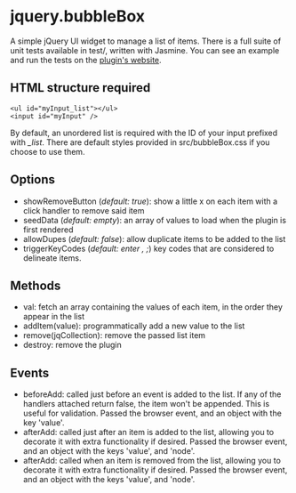 # jquery.bubbleBox

A simple jQuery UI widget to manage a list of items. There is a full suite of unit tests available in test/, written with Jasmine. You can see an example and run the tests on the [plugin's website](http://rixth.github.com/bubbleBox/).

## HTML structure required

    <ul id="myInput_list"></ul>
    <input id="myInput" />
    
By default, an unordered list is required with the ID of your input prefixed with *\_list*. There are default styles provided in src/bubbleBox.css if you choose to use them.

## Options

* showRemoveButton (*default: true*): show a little x on each item with a click handler to remove said item
* seedData (*default: empty*): an array of values to load when the plugin is first rendered
* allowDupes (*default: false*): allow duplicate items to be added to the list
* triggerKeyCodes (*default: enter , ;*) key codes that are considered to delineate items.

## Methods

* val: fetch an array containing the values of each item, in the order they appear in the list
* addItem(value): programmatically add a new value to the list
* remove(jqCollection): remove the passed list item
* destroy: remove the plugin

## Events

* beforeAdd: called just before an event is added to the list. If any of the handlers attached return false, the item won't be appended. This is useful for validation. Passed the browser event, and an object with the key 'value'.
* afterAdd: called just after an item is added to the list, allowing you to decorate it with extra functionality if desired. Passed the browser event, and an object with the keys 'value', and 'node'.
* afterAdd: called when an item is removed from the list, allowing you to decorate it with extra functionality if desired. Passed the browser event, and an object with the keys 'value', and 'node'.
